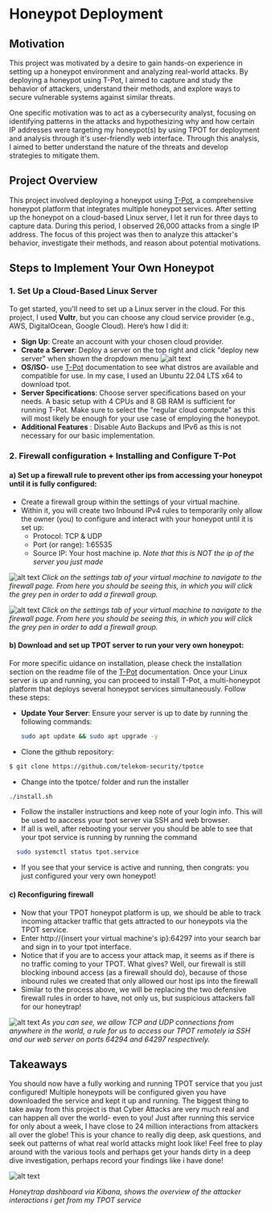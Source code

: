 # Honeypot Deployment

## Motivation
 This project was motivated by a desire to gain hands-on experience in setting up a honeypot environment and analyzing real-world attacks. By deploying a honeypot using T-Pot, I aimed to capture and study the behavior of attackers, understand their methods, and explore ways to secure vulnerable systems against similar threats. 

One specific motivation was to act as a cybersecurity analyst, focusing on identifying patterns in the attacks and hypothesizing why and how certain IP addresses were targeting my honeypot(s) by using TPOT for deployment and analysis through it's user-friendly web interface. Through this analysis, I aimed to better understand the nature of the threats and develop strategies to mitigate them.

## Project Overview
This project involved deploying a honeypot using [T-Pot](https://github.com/telekom-security/tpotce), a comprehensive honeypot platform that integrates multiple honeypot services. After setting up the honeypot on a cloud-based Linux server, I let it run for three days to capture data. During this period, I observed 26,000 attacks from a single IP address. The focus of this project was then to analyze this attacker's behavior, investigate their methods, and reason about potential motivations.

## Steps to Implement Your Own Honeypot

### 1. Set Up a Cloud-Based Linux Server
To get started, you'll need to set up a Linux server in the cloud. For this project, I used **Vultr**, but you can choose any cloud service provider (e.g., AWS, DigitalOcean, Google Cloud). Here’s how I did it:
- **Sign Up**: Create an account with your chosen cloud provider.
- **Create a Server**: Deploy a server on the top right and click "deploy new server" when shown the dropdown menu
![alt text](S1.png)
- **OS/ISO**- use  [T-Pot](https://github.com/telekom-security/tpotce) documentation to see what distros are available and compatible for use. In my case, I used an Ubuntu 22.04 LTS x64 to download tpot.
- **Server Specifications**: Choose server specifications based on your needs. A basic setup with 4 CPUs and 8 GB RAM is sufficient for running T-Pot. Make sure to select the "regular cloud compute" as this will most likely be enough for your use case of employing the honeypot.
- **Additional Features** : Disable Auto Backups and IPv6 as this is not necessary for our basic implementation. 



### 2. Firewall configuration + Installing and Configure T-Pot

#### a) Set up a firewall rule to prevent other ips from accessing your honeypot until it is fully configured:

- Create a firewall group within the settings of your virtual machine.
- Within it, you will create two Inbound IPv4 rules to temporarily only allow the owner (you) to configure and interact with your honeypot until it is set up:
  - Protocol: TCP & UDP
  - Port (or range): 1:65535
  - Source IP: Your host machine ip. *Note that this is NOT the ip of the server you just made*

![alt text](S2.png)
*Click on the settings tab of your virtual machine to navigate to the firewall page. From here you should be seeing this, in which you will click the grey pen in order to add a firewall group.*

![alt text](S3.png)
*Click on the settings tab of your virtual machine to navigate to the firewall page. From here you should be seeing this, in which you will click the grey pen in order to add a firewall group.*
#### b) Download and set up TPOT server to run your very own honeypot: 
For more specific uidance on installation, please check the installation section on the readme file of the [T-Pot](https://github.com/telekom-security/tpotce) documentation.
Once your Linux server is up and running, you can proceed to install T-Pot, a multi-honeypot platform that deploys several honeypot services simultaneously. Follow these steps:
- **Update Your Server**: Ensure your server is up to date by running the following commands:
  ```bash
  sudo apt update && sudo apt upgrade -y
  ```

- Clone the github repository: 
```bash 
$ git clone https://github.com/telekom-security/tpotce
```
- Change into the tpotce/ folder and run the installer 
```bash 
./install.sh
```
- Follow the installer instructions and keep note of your login info. This will be used to aaccess your tpot server via SSH and web browser.
- If all is well, after rebooting your server you should be able to see that your tpot service is running by running the command
```bash
  sudo systemctl status tpot.service
  ```
- If you see that your service is active and running, then congrats: you just configured your very own honeypot!

#### c) Reconfiguring firewall
- Now that your TPOT honeypot platform is up, we should be able to track incoming attacker traffic that gets attracted to our honeypots via the TPOT service. 
- Enter http://{insert your virtual machine's ip}:64297 into your search bar and sign in to your tpot interface.
- Notice that if you are to access your attack map, it seems as if there is no traffic coming to your TPOT. What gives? Well, our firewall is still blocking inbound access (as a firewall should do), because of those inbound rules we created that only allowed our host ips into the firewall
- Similar to the process above, we will be replacing the two defensive firewall rules in order to have, not only us, but suspicious attackers fall for our honeytrap!

![alt text](S4.png)
*As you can see, we allow TCP and UDP connections from anywhere in the world, a rule for us to access our TPOT remotely ia SSH and our web server on ports 64294 and 64297 respectively.*


## Takeaways
You should now have a fully working and running TPOT service that you just configured! Multiple honeypots will be configured given you have downloaded the service and kept it up and running. The biggest thing to take away from this project is that Cyber Attacks are very much real and can happen all over the world- even to you! Just after running this service for only about a week, I have close to 24 million interactions from attackers all over the globe!
 This is your chance to really dig deep, ask questions, and seek out patterns of what  real world attacks might look like! Feel free to play around with the various tools and perhaps get your hands dirty in a deep dive investigation, perhaps record your findings like i have done! 

 ![alt text](S5.png)

 *Honeytrap dashboard via Kibana, shows the overview of the attacker interactions i get from my TPOT service*